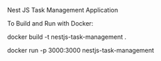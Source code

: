 Nest JS Task Management Application

To Build and Run with Docker: 

docker build -t nestjs-task-management .

docker run -p 3000:3000 nestjs-task-management